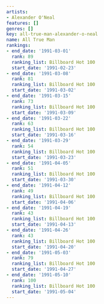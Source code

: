 ```yaml
---
artists:
- Alexander O'Neal
features: []
genres: []
key: all-true-man-alexander-o-neal
name: All True Man
rankings:
- end_date: '1991-03-01'
  rank: 89
  ranking_list: Billboard Hot 100
  start_date: '1991-02-23'
- end_date: '1991-03-08'
  rank: 81
  ranking_list: Billboard Hot 100
  start_date: '1991-03-02'
- end_date: '1991-03-15'
  rank: 73
  ranking_list: Billboard Hot 100
  start_date: '1991-03-09'
- end_date: '1991-03-22'
  rank: 63
  ranking_list: Billboard Hot 100
  start_date: '1991-03-16'
- end_date: '1991-03-29'
  rank: 54
  ranking_list: Billboard Hot 100
  start_date: '1991-03-23'
- end_date: '1991-04-05'
  rank: 51
  ranking_list: Billboard Hot 100
  start_date: '1991-03-30'
- end_date: '1991-04-12'
  rank: 49
  ranking_list: Billboard Hot 100
  start_date: '1991-04-06'
- end_date: '1991-04-19'
  rank: 43
  ranking_list: Billboard Hot 100
  start_date: '1991-04-13'
- end_date: '1991-04-26'
  rank: 43
  ranking_list: Billboard Hot 100
  start_date: '1991-04-20'
- end_date: '1991-05-03'
  rank: 79
  ranking_list: Billboard Hot 100
  start_date: '1991-04-27'
- end_date: '1991-05-10'
  rank: 100
  ranking_list: Billboard Hot 100
  start_date: '1991-05-04'
---
```


